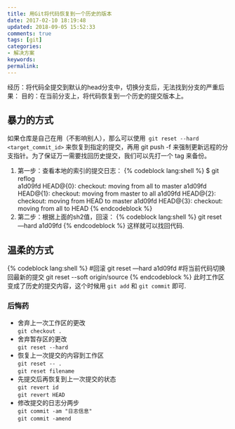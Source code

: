 ```yaml
---
title: 用Git将代码恢复到一个历史的版本
date: 2017-02-10 18:19:48
updated: 2018-09-05 15:52:33
comments: true
tags: [git]
categories:
- 解决方案
keywords: 
permalink: 
---
```


经历：将代码全提交到默认的head分支中，切换分支后，无法找到分支的严重后果：
目的：在当前分支上，将代码恢复到一个历史的提交版本上。

## 暴力的方式
如果仓库是自己在用（不影响别人），那么可以使用` git reset --hard <target_commit_id>` 来恢复到指定的提交，再用 git push -f 来强制更新远程的分支指针。为了保证万一需要找回历史提交，我们可以先打一个 tag 来备份。
1. 第一步：查看本地的索引的提交日志：
{% codeblock  lang:shell  %}
$ git reflog 		
a1d09fd HEAD@{0}: checkout: moving from all to master
a1d09fd HEAD@{1}: checkout: moving from master to all
a1d09fd HEAD@{2}: checkout: moving from HEAD to master
a1d09fd HEAD@{3}: checkout: moving from all to HEAD
{% endcodeblock %}
2. 第二步：根据上面的sh2值，回滚：
{% codeblock  lang:shell  %}
git reset  —hard  a1d09fd
{% endcodeblock %}
这样就可以找回代码.

## 温柔的方式
{% codeblock lang:shell %}
#回滚
git reset  —hard  a1d09fd
#将当前代码切换回最新的提交
git reset --soft origin/source
{% endcodeblock %}
此时工作区变成了历史的提交内容，这个时候用 `git add` 和 `git commit` 即可.

### 后悔药
- 舍弃上一次工作区的更改  
`git checkout .`
- 舍弃暂存区的更改  
`git reset --hard`
- 恢复上一次提交的内容到工作区  
`git reset -- .`  
`git reset filename`
- 先提交后再恢复到上一次提交的状态  
`git revert id`  
`git revert HEAD`
- 修改提交的日志分两步  
`git commit -am "日志信息"`  
`git commit -amend`


